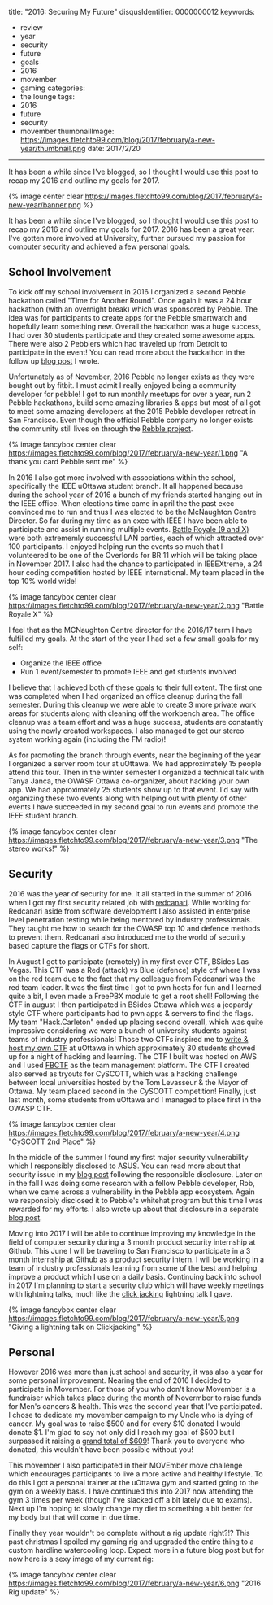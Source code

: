 title: "2016: Securing My Future"
disqusIdentifier: 0000000012
keywords:
- review
- year
- security
- future
- goals
- 2016
- movember
- gaming
categories:
- the lounge
tags:
- 2016
- future
- security
- movember
thumbnailImage: https://images.fletchto99.com/blog/2017/february/a-new-year/thumbnail.png
date: 2017/2/20
---

It has been a while since I've blogged, so I thought I would use this post to recap my 2016 and outline my goals for 2017.

<!-- excerpt -->
{% image center clear https://images.fletchto99.com/blog/2017/february/a-new-year/banner.png %}

It has been a while since I've blogged, so I thought I would use this post to recap my 2016 and outline my goals for 2017. 2016 has been a great year: I've gotten more involved at University, further pursued my passion for computer security and achieved a few personal goals.

## School Involvement

To kick off my school involvement in 2016 I organized a second Pebble hackathon called "Time for Another Round". Once again it was a 24 hour hackathon (with an overnight break) which was sponsored by Pebble. The idea was for participants to create apps for the Pebble smartwatch and hopefully learn something new. Overall the hackathon was a huge success, I had over 30 students participate and they created some awesome apps. There were also 2 Pebblers which had traveled up from Detroit to participate in the event! You can read more about the hackathon in the follow up [blog post](https://blog.fletchto99.com/2016/april/pebble-hackathon/) I wrote.

Unfortunately as of November, 2016 Pebble no longer exists as they were bought out by fitbit. I must admit I really enjoyed being a community developer for pebble! I got to run monthly meetups for over a year, run 2 Pebble hackathons, build some amazing libraries & apps but most of all got to meet some amazing developers at the 2015 Pebble developer retreat in San Francisco. Even though the official Pebble company no longer exists the community still lives on through the [Rebble project](http://rebble.io).

{% image fancybox center clear https://images.fletchto99.com/blog/2017/february/a-new-year/1.png "A thank you card Pebble sent me" %}

In 2016 I also got more involved with associations within the school, specifically the IEEE uOttawa student branch. It all happened because during the school year of 2016 a bunch of my friends started hanging out in the IEEE office. When elections time came in april the the past exec convinced me to run and thus I was elected to be the McNaughton Centre Director. So far during my time as an exec with IEEE I have been able to participate and assist in running multiple events. [Battle Royale (9 and X)](http://www.battleroyale.ca/br10/) were both extrememly successful LAN parties, each of which attracted over 100 participants. I enjoyed helping run the events so much that I volunteered to be one of the Overlords for BR 11 which will be taking place in November 2017. I also had the chance to participated in IEEEXtreme, a 24 hour coding competition hosted by IEEE international. My team placed in the top 10% world wide!

{% image fancybox center clear https://images.fletchto99.com/blog/2017/february/a-new-year/2.png "Battle Royale X" %}

I feel that as the MCNaughton Centre director for the 2016/17 term I have fulfilled my goals. At the start of the year I had set a few small goals for my self:

  - Organize the IEEE office
  - Run 1 event/semester to promote IEEE and get students involved

I believe that I achieved both of these goals to their full extent. The first one was completed when I had organized an office cleanup during the fall semester. During this cleanup we were able to create 3 more private work areas for students along with cleaning off the workbench area. The office cleanup was a team effort and was a huge success, students are constantly using the newly created workspaces. I also managed to get our stereo system working again (including the FM radio)!

As for promoting the branch through events, near the beginning of the year I organized a server room tour at uOttawa. We had approximately 15 people attend this tour. Then in the winter semester I organized a technical talk with Tanya Janca, the OWASP Ottawa co-organizer, about hacking your own app. We had approximately 25 students show up to that event. I'd say with organizing these two events along with helping out with plenty of other events I have succeeded in my second goal to run events and promote the IEEE student branch.

{% image fancybox center clear https://images.fletchto99.com/blog/2017/february/a-new-year/3.png "The stereo works!" %}

  ## Security

 2016 was the year of security for me. It all started in the summer of 2016 when I got my first security related job with [redcanari](https://www.redcanari.com/). While working for Redcanari aside from software development I also assisted in enterprise level penetration testing while being mentored by industry professionals. They taught me how to search for the OWASP top 10 and defence methods to prevent them. Redcanari also introduced me to the world of security based capture the flags or CTFs for short.

 In August I got to participate (remotely) in my first ever CTF, BSides Las Vegas. This CTF was a Red (attack) vs Blue (defence) style ctf where I was on the red team due to the fact that my colleague from Redcanari was the red team leader. It was the first time I got to pwn hosts for fun and I learned quite a bit, I even made a FreePBX module to get a root shell! Following the CTF in august I then participated in BSides Ottawa which was a jeopardy style CTF where participants had to pwn apps & servers to find the flags. My team "Hack.Carleton" ended up placing second overall, which was quite impressive considering we were a bunch of university students against teams of industry professionals! Those two CTFs inspired me to [write & host my own CTF](github.com/fletchto99/ctf-game) at uOttawa in which approximately 30 students showed up for a night of hacking and learning. The CTF I built was hosted on AWS and I used [FBCTF](https://github.com/facebook/fbctf) as the team management platform. The CTF I created also served as tryouts for CySCOTT, which was a hacking challenge between local universities hosted by the Tom Levasseur & the Mayor of Ottawa. My team placed second in the CySCOTT competition! Finally, just last month, some students from uOttawa and I managed to place first in the OWASP CTF.

{% image fancybox center clear https://images.fletchto99.com/blog/2017/february/a-new-year/4.png "CySCOTT 2nd Place" %}

In the middle of the summer I found my first major security vulnerability which I responsibly disclosed to ASUS. You can read more about that security issue in my [blog post](https://blog.fletchto99.com/2016/september/asus-disclosure/) following the responsible disclosure. Later on in the fall I was doing some research with a fellow Pebble developer, Rob, when we came across a vulnerability in the Pebble app ecosystem. Again we responsibly disclosed it to Pebble's whitehat program but this time I was rewarded for my efforts. I also wrote up about that disclosure in a separate [blog post](https://blog.fletchto99.com/2016/november/pebble-app-sandbox-escape/).

Moving into 2017 I will be able to continue improving my knowledge in the field of computer security during a 3 month product security internship at Github. This June I will be traveling to San Francisco to participate in a 3 month internship at Github as a product security intern. I will be working in a team of industry professionals learning from some of the best and helping improve a product which I use on a daily basis. Continuing back into school in 2017 I'm planning to start a security club which will have weekly meetings with lightning talks, much like the [click jacking](https://talks.fletchto99.com/clickjacking/) lightning talk I gave.

{% image fancybox center clear https://images.fletchto99.com/blog/2017/february/a-new-year/5.png "Giving a lightning talk on Clickjacking" %}

 ## Personal

However 2016 was more than just school and security, it was also a year for some personal improvement. Nearing the end of 2016 I decided to participate in Movember. For those of you who don't know Movember is a fundraiser which takes place during the month of Novermber to raise funds for Men's cancers & health. This was the second year that I've participated. I chose to dedicate my movember campaign to my Uncle who is dying of cancer. My goal was to raise $500 and for every $10 donated I would donate $1. I'm glad to say not only did I reach my goal of $500 but I surpassed it raising a [grand total of $609](mobro.co/mattlanglois)! Thank you to everyone who donated, this wouldn't have been possible without you!

This movember I also participated in their MOVEmber move challenge which encourages participants to live a more active and healthy lifestyle. To do this I got a personal trainer at the uOttawa gym and started going to the gym on a weekly basis. I have continued this into 2017 now attending the gym 3 times per week (though I've slacked off a bit lately due to exams). Next up I'm hoping to slowly change my diet to something a bit better for my body but that will come in due time.

Finally they year wouldn't be complete without a rig update right?!? This past christmas I spoiled my gaming rig and upgraded the entire thing to a custom hardline watercooling loop. Expect more in a future blog post but for now here is a sexy image of my current rig:


{% image fancybox center clear https://images.fletchto99.com/blog/2017/february/a-new-year/6.png "2016 Rig update" %}

<!-- more -->